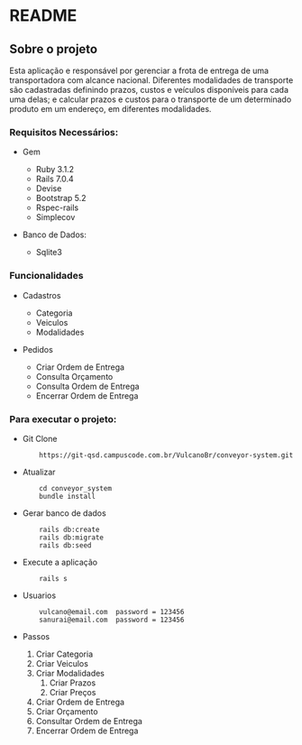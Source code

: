 # README

## Sobre o projeto
Esta aplicação e responsável por gerenciar a frota de entrega de uma transportadora com alcance nacional. Diferentes modalidades de transporte são cadastradas definindo prazos, custos e veículos disponíveis para cada uma delas; e calcular prazos e custos para o transporte de um determinado produto  em um  endereço, em diferentes modalidades.

### Requisitos Necessários:
* Gem
    * Ruby 3.1.2
    * Rails 7.0.4
    * Devise
    * Bootstrap 5.2
    * Rspec-rails
    * Simplecov
    

* Banco de Dados:
    * Sqlite3

### Funcionalidades
* Cadastros
    * Categoria
    * Veiculos
    * Modalidades


* Pedidos
    * Criar Ordem de Entrega
    * Consulta Orçamento
    * Consulta Ordem de Entrega
    * Encerrar Ordem de Entrega

### Para executar o projeto: 

* Git Clone
    ```
        https://git-qsd.campuscode.com.br/VulcanoBr/conveyor-system.git 
    ```

* Atualizar
    ```
        cd conveyor_system
        bundle install
    ```

* Gerar banco de dados
    ```
        rails db:create
        rails db:migrate
        rails db:seed 
    ``` 

* Execute a aplicação
    ```
        rails s 
    ```

* Usuarios 
    ```
        vulcano@email.com  password = 123456
        sanurai@email.com  password = 123456 
    ```

* Passos
    1. Criar Categoria
    2. Criar Veiculos
    3. Criar Modalidades
        1. Criar Prazos
        2. Criar Preços
    4. Criar Ordem de Entrega
    5. Criar Orçamento
    6. Consultar Ordem de Entrega
    7. Encerrar Ordem de Entrega
